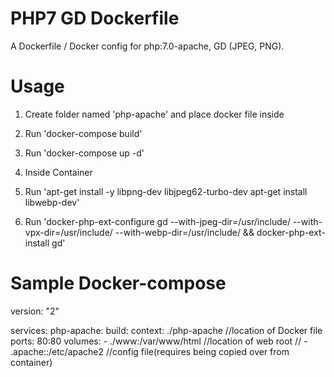 # PHP7 GD Dockerfile
A Dockerfile / Docker config for php:7.0-apache, GD (JPEG, PNG).


# Usage

1. Create folder named 'php-apache' and place docker file inside

2. Run 'docker-compose build'

3. Run 'docker-compose up -d'

4. Inside Container  

5. Run 'apt-get install -y libpng-dev libjpeg62-turbo-dev apt-get install libwebp-dev'

6. Run 'docker-php-ext-configure gd --with-jpeg-dir=/usr/include/ --with-vpx-dir=/usr/include/ --with-webp-dir=/usr/include/ && docker-php-ext-install gd'

# Sample Docker-compose 

version: "2"

services:
  php-apache:
    build:
        context: ./php-apache   //location of Docker file
    ports:
        80:80
    volumes:
        - ./www:/var/www/html  //location of web root
    //  - .apache::/etc/apache2  //config file(requires being copied over from container)

